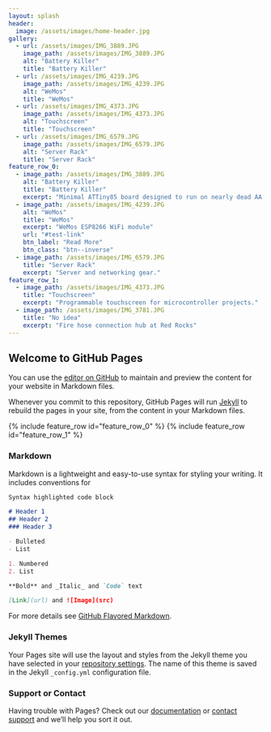 ```yaml
---
layout: splash
header:
  image: /assets/images/home-header.jpg
gallery:
  - url: /assets/images/IMG_3889.JPG
    image_path: /assets/images/IMG_3889.JPG
    alt: "Battery Killer"
    title: "Battery Killer"
  - url: /assets/images/IMG_4239.JPG
    image_path: /assets/images/IMG_4239.JPG
    alt: "WeMos"
    title: "WeMos"
  - url: /assets/images/IMG_4373.JPG
    image_path: /assets/images/IMG_4373.JPG
    alt: "Touchscreen"
    title: "Touchscreen"
  - url: /assets/images/IMG_6579.JPG
    image_path: /assets/images/IMG_6579.JPG
    alt: "Server Rack"
    title: "Server Rack"
feature_row_0:
  - image_path: /assets/images/IMG_3889.JPG
    alt: "Battery Killer"
    title: "Battery Killer"
    excerpt: "Minimal ATTiny85 board designed to run on nearly dead AA cells."
  - image_path: /assets/images/IMG_4239.JPG
    alt: "WeMos"
    title: "WeMos"
    excerpt: "WeMos ESP8266 WiFi module"
    url: "#test-link"
    btn_label: "Read More"
    btn_class: "btn--inverse"
  - image_path: /assets/images/IMG_6579.JPG
    title: "Server Rack"
    excerpt: "Server and networking gear."
feature_row_1:
  - image_path: /assets/images/IMG_4373.JPG
    title: "Touchscreen"
    excerpt: "Programmable touchscreen for microcontroller projects."
  - image_path: /assets/images/IMG_3781.JPG
    title: "No idea"
    excerpt: "Fire hose connection hub at Red Rocks"
---
```

## Welcome to GitHub Pages

You can use the [editor on GitHub](https://github.com/alundeby/alundeby.github.io/edit/master/index.md) to maintain and preview the content for your website in Markdown files.

Whenever you commit to this repository, GitHub Pages will run [Jekyll](https://jekyllrb.com/) to rebuild the pages in your site, from the content in your Markdown files.

{% include feature_row id="feature_row_0" %}
{% include feature_row id="feature_row_1" %}


### Markdown

Markdown is a lightweight and easy-to-use syntax for styling your writing. It includes conventions for

```markdown
Syntax highlighted code block

# Header 1
## Header 2
### Header 3

- Bulleted
- List

1. Numbered
2. List

**Bold** and _Italic_ and `Code` text

[Link](url) and ![Image](src)
```

For more details see [GitHub Flavored Markdown](https://guides.github.com/features/mastering-markdown/).

### Jekyll Themes

Your Pages site will use the layout and styles from the Jekyll theme you have selected in your [repository settings](https://github.com/alundeby/alundeby.github.io/settings). The name of this theme is saved in the Jekyll `_config.yml` configuration file.

### Support or Contact

Having trouble with Pages? Check out our [documentation](https://help.github.com/categories/github-pages-basics/) or [contact support](https://github.com/contact) and we’ll help you sort it out.
